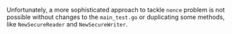 Unfortunately, a more sophisticated approach to tackle `nonce` problem is not possible without changes to the `main_test.go` or duplicating some methods, like `NewSecureReader` and `NewSecureWriter`.

